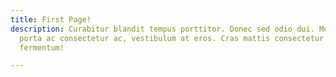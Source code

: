 ```yaml
---
title: First Page!
description: Curabitur blandit tempus porttitor. Donec sed odio dui. Morbi leo risus,
  porta ac consectetur ac, vestibulum at eros. Cras mattis consectetur purus sit amet
  fermentum!

---
```

